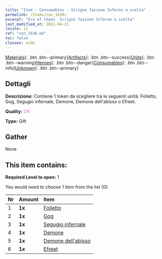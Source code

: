 ```yaml
---
title: "Item - Consumables - Scrigno fazione Inferno a scelta"
permalink: /Items/con_1630/
excerpt: "Era of Chaos  Scrigno fazione Inferno a scelta"
last_modified_at: 2021-04-21
locale: it
ref: "con_1630.md"
toc: false
classes: wide
---
```

 [Materials](/it/Items/){: .btn .btn--primary}[Artifacts](/it/Items/Artifacts/){: .btn .btn--success}[Units](/it/Items/Units/){: .btn .btn--warning}[Heroes](/it/Items/Heroes/){: .btn .btn--danger}[Consumables](/it/Items/Consumables/){: .btn .btn--info}[Unknown](/it/Items/Unknown/){: .btn .btn--primary}

## Dettagli
 **Descrizione:** Contiene 1 token da scegliere tra le seguenti unità: Folletto, Gog, Segugio infernale, Demone, Demone dell'abisso o Efreet.

 **Quality:** <span style="color: #DA70D6">OK</span>

 **Type:** Gift

## Gather

  None

## This item contains:

 **Required Level to open:** 1

 You would need to choose 1 item from the list (0):

  | Nr | Amount |     Item    |
  |:---|:-------|:------------|
  | 1 |  **1x** | [Folletto](/it/Items/unt_226/) |  | 
  | 2 |  **1x** | [Gog](/it/Items/unt_227/) |  | 
  | 3 |  **1x** | [Segugio infernale](/it/Items/unt_228/) |  | 
  | 4 |  **1x** | [Demone](/it/Items/unt_229/) |  | 
  | 5 |  **1x** | [Demone dell'abisso](/it/Items/unt_230/) |  | 
  | 6 |  **1x** | [Efreet](/it/Items/unt_231/) |  | 
